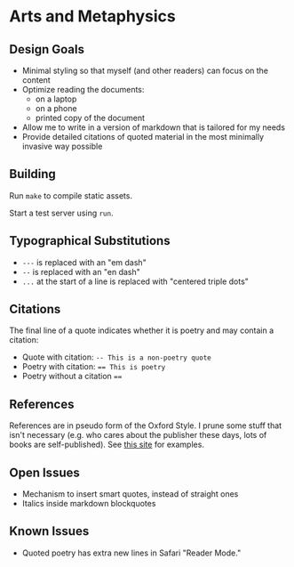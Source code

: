# Arts and Metaphysics

## Design Goals

- Minimal styling so that myself (and other readers) can focus on the content
- Optimize reading the documents:
  - on a laptop
  - on a phone
  - printed copy of the document
- Allow me to write in a version of markdown that is tailored for my needs
- Provide detailed citations of quoted material in the most minimally invasive way possible

## Building

Run `make` to compile static assets.

Start a test server using `run`.

## Typographical Substitutions

- `---` is replaced with an "em dash"
- `--` is replaced with an "en dash"
- `...` at the start of a line is replaced with "centered triple dots"

## Citations

The final line of a quote indicates whether it is poetry and may contain a citation:

- Quote with citation: `-- This is a non-poetry quote`
- Poetry with citation: `== This is poetry`
- Poetry without a citation `==`

## References

References are in pseudo form of the Oxford Style.  I prune some stuff that isn't necessary (e.g. who cares about the publisher these days, lots of books are self-published).  See [this site](http://guides.library.uwa.edu.au/c.php?g=325241&p=2177430) for examples.

## Open Issues

- Mechanism to insert smart quotes, instead of straight ones
- Italics inside markdown blockquotes

## Known Issues

- Quoted poetry has extra new lines in Safari "Reader Mode."

